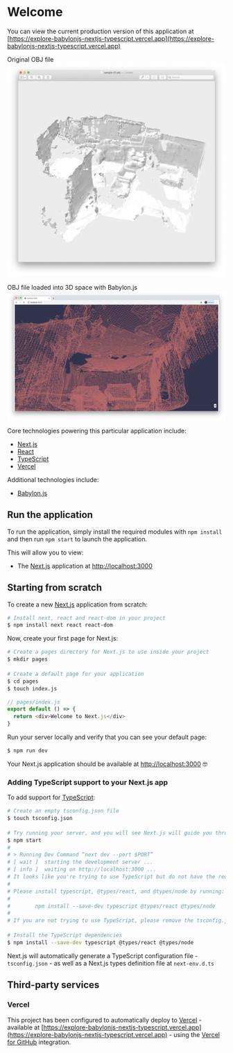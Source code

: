 # Welcome

You can view the current production version of this application at [https://explore-babylonjs-nextjs-typescript.vercel.app](https://explore-babylonjs-nextjs-typescript.vercel.app)

Original OBJ file
![public/screenshots/screenshot-00.png](public/screenshots/screenshot-00.png)

OBJ file loaded into 3D space with Babylon.js
![public/screenshots/screenshot-01.png](public/screenshots/screenshot-01.png)

Core technologies powering this particular application include:

- [Next.js](https://nextjs.org)
- [React](https://reactjs.org)
- [TypeScript](https://www.typescriptlang.org)
- [Vercel](https://vercel.com/)

Additional technologies include:

- [Babylon.js](https://www.babylonjs.com)

## Run the application

To run the application, simply install the required modules with `npm install` and then run `npm start` to launch the application.

This will allow you to view:

- The [Next.js](https://nextjs.org) application at [http://localhost:3000](http://localhost:3000)

## Starting from scratch

To create a new [Next.js](https://nextjs.org) application from scratch:

```sh
# Install next, react and react-dom in your project
$ npm install next react react-dom
```

Now, create your first page for Next.js:

```sh
# Create a pages directory for Next.js to use inside your project
$ mkdir pages

# Create a default page for your application
$ cd pages
$ touch index.js
```

```js
// pages/index.js
export default () => {
  return <div>Welcome to Next.js</div>
}
```

Run your server locally and verify that you can see your default page:

```sh
$ npm run dev
```

Your Next.js application should be available at [http://localhost:3000](http://localhost:3000) 🤓

### Adding TypeScript support to your Next.js app

To add support for [TypeScript](https://www.typescriptlang.org):

```sh
# Create an empty tsconfig.json file
$ touch tsconfig.json

# Try running your server, and you will see Next.js will guide you through installing the required packages
$ npm start
#
# > Running Dev Command “next dev --port $PORT”
# [ wait ]  starting the development server ...
# [ info ]  waiting on http://localhost:3000 ...
# It looks like you're trying to use TypeScript but do not have the required package(s) installed.
#
# Please install typescript, @types/react, and @types/node by running:
#
#        npm install --save-dev typescript @types/react @types/node
#
# If you are not trying to use TypeScript, please remove the tsconfig.json file from your package root (and any TypeScript files).

# Install the TypeScript dependencies
$ npm install --save-dev typescript @types/react @types/node
```

Next.js will automatically generate a TypeScript configuration file - `tsconfig.json` - as well as a Next.js types definition file at `next-env.d.ts`

## Third-party services

### Vercel

This project has been configured to automatically deploy to [Vercel](https://vercel.com/) - available at [https://explore-babylonjs-nextjs-typescript.vercel.app](https://explore-babylonjs-nextjs-typescript.vercel.app) - using the [Vercel for GitHub](https://vercel.com/github) integration.
